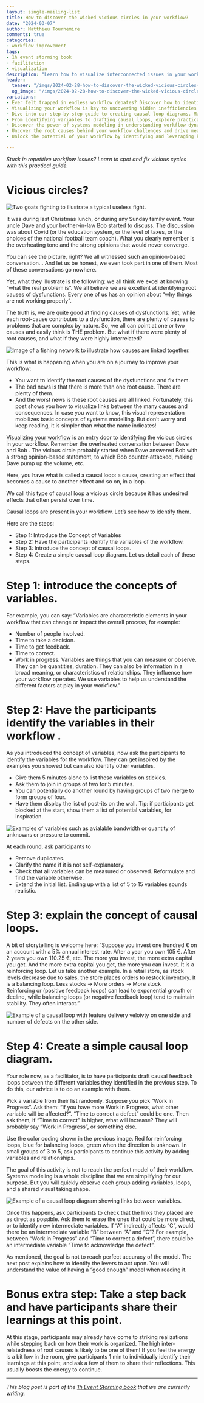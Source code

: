```yaml
---
layout: single-mailing-list
title: How to discover the wicked vicious circles in your workflow?
date: "2024-03-07"
author: Matthieu Tournemire
comments: true
categories:
- workflow improvement
tags:
- 1h event storming book
- facilitation
- visualization
description: "Learn how to visualize interconnected issues in your workflow and break vicious cycles using simple causal loop diagrams. Explore essential steps for workflow improvement."
header:
  teaser: "/imgs/2024-02-28-how-to-discover-the-wicked-vicious-circles-in-your-workflow/causal-loop-example-teaser.jpg"
  og_image: "/imgs/2024-02-28-how-to-discover-the-wicked-vicious-circles-in-your-workflow/causal-loop-example-og.jpg"
variations:
- Ever felt trapped in endless workflow debates? Discover how to identify and break vicious cycles for smoother operations. #EventStorming #WorkflowImprovement
- Visualizing your workflow is key to uncovering hidden inefficiencies. Learn to map out interconnected issues and drive positive change. #EventStorming #DomainDrivenDesign
- Dive into our step-by-step guide to creating causal loop diagrams. Master the art of spotting feedback loops and optimizing your workflow. #EventStorming #facilitation
- From identifying variables to drafting causal loops, explore practical techniques to improve your team's flow. #TeamFlowEventStorming #WorkflowImprovement
- Discover the power of systems modeling in understanding workflow dynamics. Break down complex issues into actionable insights. #eventStormingJournal #DomainDrivenDesign
- Uncover the root causes behind your workflow challenges and drive meaningful change. Empower your team with effective problem-solving tools. #facilitation #WorkflowImprovement
- Unlock the potential of your workflow by identifying and leveraging key leverage points. Transform your operations for enhanced efficiency. #EventStorming #DomainDrivenDesign

---
```

*Stuck in repetitive workflow issues? Learn to spot and fix vicious cycles with this practical guide.*

# Vicious circles?


![Two goats fighting to illustrate a typical useless fight.]({{site.url}}{{site.baseurl}}/imgs/2024-02-28-how-to-discover-the-wicked-vicious-circles-in-your-workflow/fight-back.jpg)


It was during last Christmas lunch, or during any Sunday family event. Your uncle Dave and your brother-in-law Bob started to discuss. The discussion was about Covid (or the education system, or the level of taxes, or the choices of the national football team coach). What you clearly remember is the overheating tone and the strong opinions that would never converge.

You can see the picture, right? We all witnessed such an opinion-based conversation… And let us be honest, we even took part in one of them. Most of these conversations go nowhere.

Yet, what they illustrate is the following: we all think we excel at knowing “what the real problem is”.   We all believe we are excellent at identifying root causes of dysfunctions. Every one of us has an opinion about “why things are not working properly”.

The truth is, we are quite good at finding causes of dysfunctions. Yet, while each root-cause contributes to a dysfunction, there are plenty of causes to problems  that are complex by nature.
So, we all can point at one or two causes and easily think is THE problem. But what if there were plenty of root causes, and what if they were highly interrelated?

![Image of a fishing network to illustrate how causes are linked together.]({{site.url}}{{site.baseurl}}/imgs/2024-02-28-how-to-discover-the-wicked-vicious-circles-in-your-workflow/complex-network.jpg)

This is what is happening when you are on a journey to improve your workflow: 
-	You want to identify the root causes of the dysfunctions and fix them. 
-	The bad news is that there is more than one root cause. There are plenty of them. 
-	And the worst news is these root causes are all linked. 
Fortunately, this post shows you how to visualize links between the many causes and consequences. In case you want to know, this visual representation mobilizes basic concepts of systems modelling. But don’t worry and keep reading, it is simpler than what the name indicates! 
 
 [Visualizing your workflow]({{site.url}}{{site.baseurl}}{{site.url}}{{site.baseurl}}/workflow%20improvement/follow-these-steps-to-visualize-your-workflow-with-event-storming/) is an entry door to identifying the vicious circles in your workflow. Remember the overheated conversation between Dave and Bob . The vicious circle probably started when Dave answered Bob with a strong opinion-based statement, to which Bob counter-attacked, making Dave pump up the volume, etc.

Here, you have what is called a causal loop: a cause, creating an effect that becomes a cause  to another effect and so on, in a loop. 

We call this type of causal loop a vicious circle because it has undesired effects that often persist over time.

Causal loops are present in your workflow. Let’s see how to identify them.

Here are the steps:
-	Step 1: Introduce the Concept of Variables 
-	Step 2: Have the participants identify the variables of the workflow. 
-	Step 3: Introduce the concept of causal loops. 
-	Step 4: Create a simple causal loop diagram. 
Let us detail each of these steps.

# Step 1: introduce the concepts of variables.
For example, you can say: 
“Variables are characteristic elements in your workflow that can change or impact the overall process, for example:
-	Number of people involved.
-	Time to take a decision.
-	Time to get feedback.
-	Time to correct.
-	Work in progress.
Variables are things that you can measure or observe. They can be quantities, duration. They can also be information in a broad meaning, or characteristics of relationships. 
They influence how your workflow operates. We use variables to help us understand the different factors at play in your workflow."

# Step 2: Have the participants identify the variables in their workflow .
As you introduced the concept of variables, now ask the participants to identify the variables for the workflow. They can get inspired by the examples you showed but can also identify other variables.
-	Give them 5 minutes alone to list these variables on stickies. 
-	Ask them to join in groups of two for 5 minutes. 
-	You can potentially do another round by having groups of two merge to form groups of four. 
-	Have them display the list of post-its on the wall. 
Tip: if participants get blocked at the start, show them a list of potential variables, for inspiration.

![Examples of variables such as avialable bandwidth or quantity of unknowns or pressure to commit.]({{site.url}}{{site.baseurl}}/imgs/2024-02-28-how-to-discover-the-wicked-vicious-circles-in-your-workflow/variables.jpg)


At each round, ask participants to
-	Remove duplicates.
-	Clarify the name if it is not self-explanatory. 
-	Check that all variables can be measured or observed. Reformulate and find the variable otherwise. 
-	Extend the initial list.
Ending up with a list of 5 to 15 variables sounds realistic.

# Step 3: explain the concept of causal loops.
A bit of storytelling is welcome here: 
“Suppose you invest one hundred € on an account with a 5% annual interest rate. After a year you own 105 €. After 2 years you own 110.25 €, etc. The more you invest, the more extra capital you get. And the more extra capital you get, the more you can invest. It is a reinforcing loop.
Let us take another example. In a retail store, as stock levels decrease due to sales, the store places orders to restock inventory. It is a balancing loop. Less stocks -> More orders -> More stock  
Reinforcing or (positive feedback loops) can lead to exponential growth or decline, while balancing loops (or negative feedback loop) tend to maintain stability. They often interact.”

![Example of a causal loop with feature delivery veloivty on one side and number of defects on the other side.]({{site.url}}{{site.baseurl}}/imgs/2024-02-28-how-to-discover-the-wicked-vicious-circles-in-your-workflow/causal-loop-example.jpg)
 
# Step 4: Create a simple causal loop diagram.
Your role now, as a facilitator, is to have participants draft causal feedback loops between the different variables they identified in the previous step.
To do this, our advice is to do an example with them.

Pick a variable from their list randomly. Suppose you pick “Work in Progress”. Ask them: “if you have more Work in Progress, what other variable will be affected?”. “Time to correct a defect” could be one. Then ask them, if “Time to correct” is higher, what will increase? They will probably say “Work in Progress”, or something else.

Use the color coding shown in the previous image. Red for reinforcing loops, blue for balancing loops, green when the direction is unknown. 
In small groups of 3 to 5, ask participants to continue this activity by adding variables and relationships.

The goal of this activity is not to reach the perfect model of their workflow. Systems modeling is a whole discipline that we are simplifying for our purpose.
But you will quickly observe each group adding variables, loops, and a shared visual taking shape.

![Example of a causal loop diagram showing links between variables.]({{site.url}}{{site.baseurl}}/imgs/2024-02-28-how-to-discover-the-wicked-vicious-circles-in-your-workflow/causal-loops-diagram.jpg)

Once this happens, ask participants to check that the links they placed are as direct as possible. Ask them to erase the ones that could be more direct, or to identify new intermediate variables. If “A” indirectly affects “C”, would there be an intermediate variable “B” between “A” and “C”? For example, between “Work in Progress” and “Time to correct a defect”, there could be an intermediate variable “Time to acknowledge the defect”.

As mentioned, the goal is not to reach perfect accuracy of the model. The next post explains how to identify the levers to act upon. You will understand the value of having a “good enough” model when reading it.

# Bonus extra step: Take a step back and have participants share their learnings at this point.

At this stage, participants may already have come to striking realizations while stepping back on how their work is organized. The high inter-relatedness of root causes is likely to be one of them! 
If you feel the energy is a bit low in the room, give participants 1 min to individually identify their learnings at this point, and ask a few of them to share their reflections. This usually boosts the energy to continue.



----

_This blog post is part of the [1h Event Storming book]({{site.url}}{{site.baseurl}}/1h-event-storming-book/) that we are currently writing._